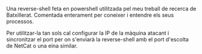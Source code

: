 Una reverse-shell feta en powershell utilitzada pel meu treball de recerca de Batxillerat. Comentada enterament per coneixer i entendre els seus processos.

Per utilitzar-la tan sols cal configurar la IP de la màquina atacant i sincronitzar el port per on s'enviarà la reverse-shell amb el port d'escolta de NetCat o una eina similar.

